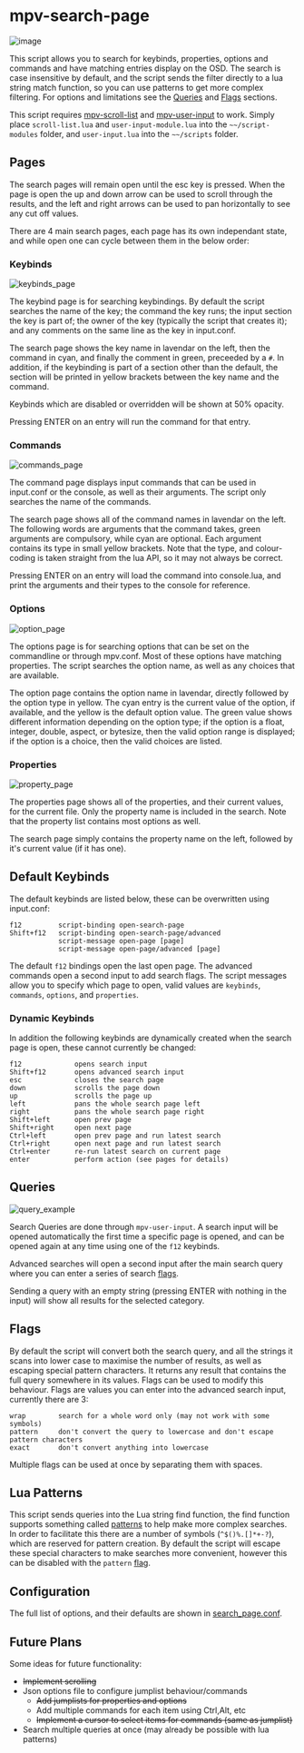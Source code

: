# mpv-search-page

![image](screenshots/front.png)

This script allows you to search for keybinds, properties, options and commands and have matching entries display on the OSD.
The search is case insensitive by default, and the script sends the filter directly to a lua string match function, so you can use patterns to get more complex filtering. For options and limitations see the [Queries](#queries) and [Flags](#flags) sections.

This script requires [mpv-scroll-list](https://github.com/CogentRedTester/mpv-scroll-list) and [mpv-user-input](https://github.com/CogentRedTester/mpv-user-input) to work.
Simply place `scroll-list.lua` and `user-input-module.lua` into the `~~/script-modules` folder, and `user-input.lua` into the `~~/scripts` folder.

## Pages

The search pages will remain open until the esc key is pressed. When the page is open the up and down arrow can be used to scroll through the results, and the left and right arrows can be used to pan horizontally to see any cut off values.

There are 4 main search pages, each page has its own independant state, and while open one can cycle between them in the below order:

### Keybinds

![keybinds_page](screenshots/keybinds_page.png)

The keybind page is for searching keybindings. By default the script searches the name of the key; the command the key runs; the input section the key is part of; the owner of the key (typically the script that creates it); and any comments on the same line as the key in input.conf.

The search page shows the key name in lavendar on the left, then the command in cyan, and finally the comment in green, preceeded by a `#`. In addition, if the keybinding is part of a section other than the default, the section will be printed in yellow brackets between the key name and the command.

Keybinds which are disabled or overridden will be shown at 50% opacity.

Pressing ENTER on an entry will run the command for that entry.

### Commands

![commands_page](screenshots/command_page.png)

The command page displays input commands that can be used in input.conf or the console, as well as their arguments. The script only searches the name of the commands.

The search page shows all of the command names in lavendar on the left. The following words are arguments that the command takes, green arguments are compulsory, while cyan are optional. Each argument contains its type in small yellow brackets. Note that the type, and colour-coding is taken straight from the lua API, so it may not always be correct.

Pressing ENTER on an entry will load the command into console.lua, and print the arguments and their types to the console for reference.

### Options

![option_page](screenshots/option_page.png)

The options page is for searching options that can be set on the commandline or through mpv.conf. Most of these options have matching properties. The script searches the option name, as well as any choices that are available.

The option page contains the option name in lavendar, directly followed by the option type in yellow. The cyan entry is the current value of the option, if available, and the yellow is the default option value. The green value shows different information depending on the option type; if the option is a float, integer, double, aspect, or bytesize, then the valid option range is displayed; if the option is a choice, then the valid choices are listed.

### Properties

![property_page](screenshots/property_page.png)

The properties page shows all of the properties, and their current values, for the current file. Only the property name is included in the search. Note that the property list contains most options as well.

The search page simply contains the property name on the left, followed by it's current value (if it has one).

## Default Keybinds

The default keybinds are listed below, these can be overwritten using input.conf:

    f12         script-binding open-search-page
    Shift+f12   script-binding open-search-page/advanced
                script-message open-page [page]
                script-message open-page/advanced [page]

The default `f12` bindings open the last open page. The advanced commands open a second input to add search flags.
The script messages allow you to specify which page to open, valid values are `keybinds`, `commands`, `options`, and `properties`.

### Dynamic Keybinds

In addition the following keybinds are dynamically created when the search page is open, these cannot currently be changed:

    f12             opens search input
    Shift+f12       opens advanced search input
    esc             closes the search page
    down            scrolls the page down
    up              scrolls the page up
    left            pans the whole search page left
    right           pans the whole search page right
    Shift+left      open prev page
    Shift+right     open next page
    Ctrl+left       open prev page and run latest search
    Ctrl+right      open next page and run latest search
    Ctrl+enter      re-run latest search on current page
    enter           perform action (see pages for details)

## Queries

![query_example](screenshots/search_input.png)

Search Queries are done through `mpv-user-input`. A search input will be opened automatically the first time a specific page is opened, and can be opened again at any time using one of the `f12` keybinds.

Advanced searches will open a second input after the main search query where you can enter a series of search [flags](#flags).

Sending a query with an empty string (pressing ENTER with nothing in the input) will show all results for the selected category.

## Flags

By default the script will convert both the search query, and all the strings it scans into lower case to maximise the number of results, as well as escaping special pattern characters. It returns any result that contains the full query somewhere in its values. Flags can be used to modify this behaviour. Flags are values you can enter into the advanced search input, currently there are 3:

    wrap        search for a whole word only (may not work with some symbols)
    pattern     don't convert the query to lowercase and don't escape pattern characters
    exact       don't convert anything into lowercase

Multiple flags can be used at once by separating them with spaces.

## Lua Patterns

This script sends queries into the Lua string find function, the find function supports something called [patterns](http://lua-users.org/wiki/PatternsTutorial) to help make more complex searches. In order to facilitate this there are a number of symbols (`^$()%.[]*+-?`), which are reserved for pattern creation.
By default the script will escape these special characters to make searches more convenient, however this can be disabled with the `pattern` [flag](#flags).

## Configuration

The full list of options, and their defaults are shown in [search_page.conf](search_page.conf).

## Future Plans

Some ideas for future functionality:

* ~~Implement scrolling~~
* Json options file to configure jumplist behaviour/commands
  * ~~Add jumplists for properties and options~~
  * Add multiple commands for each item using Ctrl,Alt, etc
  * ~~Implement a cursor to select items for commands (same as jumplist)~~
* Search multiple queries at once (may already be possible with lua patterns)